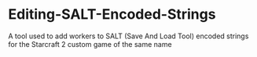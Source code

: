 # Editing-SALT-Encoded-Strings
A tool used to add workers to SALT (Save And Load Tool) encoded strings for the Starcraft 2 custom game of the same name
